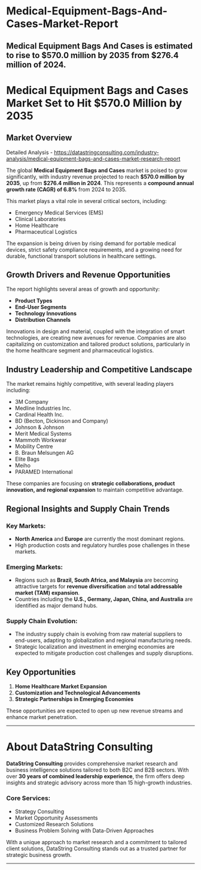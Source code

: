 # Medical-Equipment-Bags-And-Cases-Market-Report
Medical Equipment Bags And Cases is estimated to rise to $570.0 million by 2035 from $276.4 million of 2024.
---

# Medical Equipment Bags and Cases Market Set to Hit \$570.0 Million by 2035

## Market Overview

Detailed Analysis - https://datastringconsulting.com/industry-analysis/medical-equipment-bags-and-cases-market-research-report

The global **Medical Equipment Bags and Cases** market is poised to grow significantly, with industry revenue projected to reach **\$570.0 million by 2035**, up from **\$276.4 million in 2024**. This represents a **compound annual growth rate (CAGR) of 6.8%** from 2024 to 2035.

This market plays a vital role in several critical sectors, including:

* Emergency Medical Services (EMS)
* Clinical Laboratories
* Home Healthcare
* Pharmaceutical Logistics

The expansion is being driven by rising demand for portable medical devices, strict safety compliance requirements, and a growing need for durable, functional transport solutions in healthcare settings.

## Growth Drivers and Revenue Opportunities

The report highlights several areas of growth and opportunity:

* **Product Types**
* **End-User Segments**
* **Technology Innovations**
* **Distribution Channels**

Innovations in design and material, coupled with the integration of smart technologies, are creating new avenues for revenue. Companies are also capitalizing on customization and tailored product solutions, particularly in the home healthcare segment and pharmaceutical logistics.

## Industry Leadership and Competitive Landscape

The market remains highly competitive, with several leading players including:

* 3M Company
* Medline Industries Inc.
* Cardinal Health Inc.
* BD (Becton, Dickinson and Company)
* Johnson & Johnson
* Merit Medical Systems
* Mammoth Workwear
* Mobility Centre
* B. Braun Melsungen AG
* Elite Bags
* Meiho
* PARAMED International

These companies are focusing on **strategic collaborations, product innovation, and regional expansion** to maintain competitive advantage.

## Regional Insights and Supply Chain Trends

### Key Markets:

* **North America** and **Europe** are currently the most dominant regions.
* High production costs and regulatory hurdles pose challenges in these markets.

### Emerging Markets:

* Regions such as **Brazil, South Africa, and Malaysia** are becoming attractive targets for **revenue diversification** and **total addressable market (TAM) expansion**.
* Countries including the **U.S., Germany, Japan, China, and Australia** are identified as major demand hubs.

### Supply Chain Evolution:

* The industry supply chain is evolving from raw material suppliers to end-users, adapting to globalization and regional manufacturing needs.
* Strategic localization and investment in emerging economies are expected to mitigate production cost challenges and supply disruptions.

## Key Opportunities

1. **Home Healthcare Market Expansion**
2. **Customization and Technological Advancements**
3. **Strategic Partnerships in Emerging Economies**

These opportunities are expected to open up new revenue streams and enhance market penetration.

---

# About DataString Consulting

**DataString Consulting** provides comprehensive market research and business intelligence solutions tailored to both B2C and B2B sectors. With over **30 years of combined leadership experience**, the firm offers deep insights and strategic advisory across more than 15 high-growth industries.

### Core Services:

* Strategy Consulting
* Market Opportunity Assessments
* Customized Research Solutions
* Business Problem Solving with Data-Driven Approaches

With a unique approach to market research and a commitment to tailored client solutions, DataString Consulting stands out as a trusted partner for strategic business growth.

---
